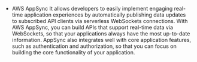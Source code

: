 - AWS AppSync 
It allows developers to easily implement engaging real-time application experiences by automatically publishing data updates to subscribed API clients via serverless WebSockets connections. With AWS AppSync, you can build APIs that support real-time data via WebSockets, so that your applications always have the most up-to-date information. AppSync also integrates well with core application features, such as authentication and authorization, so that you can focus on building the core functionality of your application.
